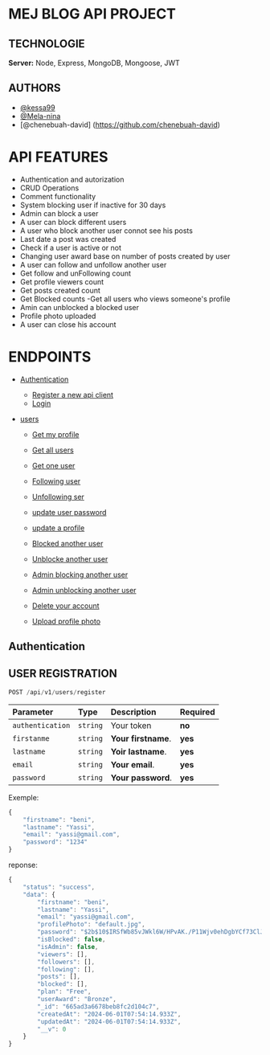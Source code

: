 # MEJ BLOG API PROJECT
## TECHNOLOGIE
__Server:__ Node, Express, MongoDB, Mongoose, JWT

## AUTHORS
- [@kessa99](https://github.com/kessa99)
- [@Mela-nina](htts://github.com/Mela-nina)
- [@chenebuah-david] (https://github.com/chenebuah-david)

# API FEATURES
- Authentication and autorization
- CRUD Operations
- Comment functionality
- System blocking user if inactive for 30 days
- Admin can block a user
- A user can block different users
- A user who block another user connot see his posts
- Last date a post was created
- Check if a user is active or not
- Changing user award base on number of posts created by user
- A user can follow and unfollow another user
- Get follow and unFollowing count
- Get profile viewers count
- Get posts created count
- Get Blocked counts
-Get all users who views someone's profile
- Amin can unblocked a blocked user
- Profile photo uploaded
- A user can close his account

# ENDPOINTS

- [Authentication](#authentication)
  - [Register a new api client](https://github.com/kessa99)
  - [Login](https://github.com/kessa99)

- [users](https://github.com/kessa99)
  - [Get my profile](https://github.com/kessa99)
  - [Get all users](https://github.com/kessa99)
  - [Get one user](https://github.com/kessa99)
  - [Following user](https://github.com/kessa99)
  - [Unfollowing ser](https://github.com/kessa99)
  - [update user password](https://github.com/kessa99)
  - [update a profile](https://github.com/kessa99)
  - [Blocked another user](https://github.com/kessa99)

  - [Unblocke another user](https://github.com/kessa99)
  - [Admin blocking another user](https://github.com/kessa99)
  - [Admin unblocking another user](https://github.com/kessa99)
  - [Delete your account](https://github.com/kessa99)
  - [Upload profile photo](https://github.com/kessa99)

## Authentication

## USER REGISTRATION

```javascript
POST /api/v1/users/register
```

| Parameter                  | Type                      | Description                | Required                  |
| :------------------------- | :-------------------------| :------------------------- | :-------------------------|
| `authentication`           | `string`                  | Your token                 |  **no**                   |
| `firstanme`           | `string`                  | **Your firstname**. |  **yes**                       |
| `lastname`           | `string`                  | **Yoir lastname**. |  **yes**                       |
| `email`           | `string`                  | **Your email**. |  **yes**                       |
| `password`           | `string`                  | **Your password**. |  **yes**                       |

Exemple:
```javascript
{
	"firstname": "beni",
	"lastname": "Yassi",
	"email": "yassi@gmail.com",
	"password": "1234"
}
```

reponse:
```javascript
{
	"status": "success",
	"data": {
		"firstname": "beni",
		"lastname": "Yassi",
		"email": "yassi@gmail.com",
		"profilePhoto": "default.jpg",
		"password": "$2b$10$IRSfWb85vJWkl6W/HPvAK./P11Wjv0ehDgbYCf73ClJhE/yDjC0jO",
		"isBlocked": false,
		"isAdmin": false,
		"viewers": [],
		"followers": [],
		"following": [],
		"posts": [],
		"blocked": [],
		"plan": "Free",
		"userAward": "Bronze",
		"_id": "665ad3a6678beb8fc2d104c7",
		"createdAt": "2024-06-01T07:54:14.933Z",
		"updatedAt": "2024-06-01T07:54:14.933Z",
		"__v": 0
	}
}
```
